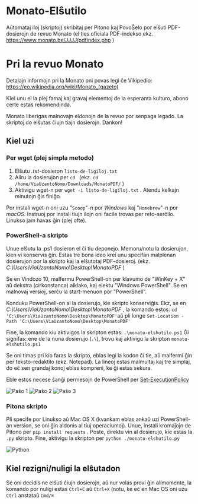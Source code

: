 # Monato-Elŝutilo
Aŭtomataj iloj (skriptoj) skribitaj per Pitono kaj PovoŜelo por elŝuti PDF-dosierojn de revuo Monato (el ties oficiala PDF-indekso ekz. https://www.monato.be/JJJJ/pdfindex.php )

# Pri la revuo Monato
Detalajn informojn pri la Monato oni povas legi ĉe Vikipedio: https://eo.wikipedia.org/wiki/Monato_(gazeto)

Kiel unu el la plej famaj kaj gravaj elementoj de la esperanta kulturo, abono certe estas rekomendinda.

Monato liberigas malnovajn eldonojn de la revuo por senpaga legado. La skriptoj do elŝutas ĉiujn tiajn dosierojn.
Dankon!

## Kiel uzi
### Per wget (plej simpla metodo)
1. Elŝutu *.txt*-dosieron `listo-de-ligiloj.txt`
2. Aliru la dosierujon per `cd ` (ekz. `cd /home/ViaUzantoNomo/Downloads/MonatoPDF/` )
3. Aktivigu wget-n per `wget -i listo-de-ligiloj.txt` . Atendu kelkajn minutojn ĝis finiĝo.

Por instali wget-n oni uzu "`Scoop`"-n por *Windows* kaj "`Homebrew`"-n por *macOS*. Instruoj por instali tiujn ilojn oni facile trovas per reto-serĉilo.
Linukso jam havas ĝin (plej ofte).

### PowerShell-a skripto
Unue elŝutu la .ps1 dosieron el ĉi tiu deponejo. Memoru/notu la dosierujon, kien vi konservis ĝin. Estas tre bona ideo krei unu specifan malplenan dosierujon por la skripto kaj la elŝutotaj PDF-dosieroj. (ekz. *C:\Users\ViaUzantoNomo\Desktop\MonatoPDF* )

Se en Vindozo 10, malfermu PowerShell-on per klavumo de "WinKey + X" aŭ dekstra (cirkonstanca) alklako, kaj elektu "Windows PowerShell".
Se en malnovaj versioj, serĉu la start-menuon por "PowerShell".

Konduku PowerShell-on al la dosierujo, kie skripto konserviĝis. Ekz, se en *C:\Users\ViaUzantoNomo\Desktop\MonatoPDF* , la komando estos:
`cd 'C:\Users\ViaUzantoNomo\Desktop\MonatoPDF'`aŭ pli longe `Set-Location -Path 'C:\Users\ViaUzantoNomo\Desktop\MonatoPDF'`

Fine, la komando kiu aktivigos la skripton estas:
`.\monato-elshutilo.ps1`
Ĝi signifas: ene de la nuna dosierujo (`.\`), trovu kaj aktivigu la skripton `monato-elshutilo.ps1`

Se oni timas pri kio faras la skripto, eblas legi la kodon ĉi tie, aŭ malfermi ĝin per teksto-redaktilo (ekz. Notepad). La lineoj estas malmultaj kaj tre simplaj, do eĉ sen grandaj konoj eblas kompreni, ke ĝi estas sekura.

Eble estos necese ŝanĝi permesojn de PowerShell per [Set-ExecutionPolicy](https://docs.microsoft.com/en-us/powershell/module/microsoft.powershell.security/set-executionpolicy?view=powershell-6)

![Paŝo 1](https://i.imgur.com/LFyNcof.jpg)
![Paŝo 2](https://i.imgur.com/mWpVP4b.jpg)
![Paŝo 3](https://i.imgur.com/jV0qHc8.jpg)


### Pitona skripto
Pli specife por Linukso aŭ Mac OS X (kvankam eblas ankaŭ uzi PowerShell-an version, se oni ĝin aldonis al tiuj operaciumoj).
Unue, instali kromaĵojn de Pitono per `pip install requests` .
Poste, direktu vin al dosierujo, kie estas la `.py` skripto.
Fine, aktivigu la skripton per `python ./monato-elshutilo.py`

![Python](https://i.imgur.com/HCKRIbn.jpg)

## Kiel rezigni/nuligi la elŝutadon
Se oni decidis ne elŝuti ĉiujn dosierojn, aŭ nur volas provi ĝin alimomente, la komando por nuligi estas `Ctrl+C` aŭ `Ctrl+X` (notu, ke eĉ en Mac OS oni uzu `Ctrl` anstataŭ `Cmd/⌘`
